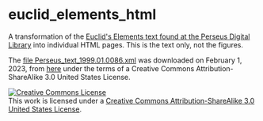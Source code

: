 # euclid_elements_html

A transformation of the [Euclid's Elements text found at the Perseus Digital Library](http://www.perseus.tufts.edu/hopper/text?doc=Perseus%3atext%3a1999.01.0086) into individual HTML pages. This is the text only, not the figures.

The [file Perseus_text_1999.01.0086.xml](Perseus_text_1999.01.0086.xml) was downloaded on February 1, 2023, from [here](http://www.perseus.tufts.edu/hopper/dltext?doc=Perseus%3Atext%3A1999.01.0086) under the terms of a Creative Commons Attribution-ShareAlike 3.0 United States License.

<a rel="license" href="http://creativecommons.org/licenses/by-sa/3.0/us/">
<img alt="Creative Commons License" style="border-width:0" src="https://i.creativecommons.org/l/by-sa/3.0/us/88x31.png" /></a>
<br />
This work is licensed under a <a rel="license" href="http://creativecommons.org/licenses/by-sa/3.0/us/">Creative Commons Attribution-ShareAlike 3.0 United States License</a>.
